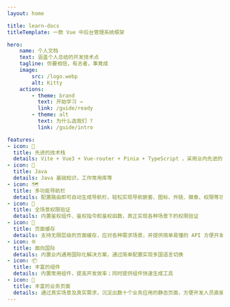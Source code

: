 ```yaml
---
layout: home

title: learn-docs
titleTemplate: 一款 Vue 中后台管理系统框架

hero:
    name: 个人文档
    text: 涵盖个人总结的开发技术点
    tagline: 你要相信，有志者，事竟成
    image:
        src: /logo.webp
        alt: Kitty
    actions:
        - theme: brand
          text: 开始学习 →
          link: /guide/ready
        - theme: alt
          text: 为什么选我们 ?
          link: /guide/intro

features:
- icon: 💪
  title: 先进的技术栈
  details: Vite + Vue3 + Vue-router + Pinia + TypeScript ，采用业内先进的技术栈，使框架始终保持新鲜
- icon: 🎨
  title: Java
  details: Java 基础知识，工作常用库等
- icon: 🗺️
  title: 多功能导航栏
  details: 配置路由即可自动生成导航栏，轻松实现导航嵌套、图标、外链、徽章、权限等功能
- icon: 🔑
  title: 全场景权限验证
  details: 内置鉴权组件、鉴权指令和鉴权函数，真正实现各种场景下的权限验证
- icon: 🧊
  title: 页面缓存
  details: 支持无限层级的页面缓存，应对各种需求场景，并提供简单易懂的 API 方便开发者快速集成
- icon: 🌐
  title: 面向国际
  details: 内置业内通用国际化解决方案，通过简单配置实现多国语言切换
- icon: 📦
  title: 丰富的组件
  details: 内置常用组件，提高开发效率；同时提供组件快速生成工具
- icon: 📃
  title: 丰富的业务页面
  details: 通过真实场景及真实需求，沉淀出数十个业务应用的静态页面，方便开发人员直接使用
---
```


<script setup>
import { onMounted } from 'vue'
import { fetchReleaseTag } from './.vitepress/utils/fetchReleaseTag.js'

onMounted(() => {
    fetchReleaseTag()
})
</script>